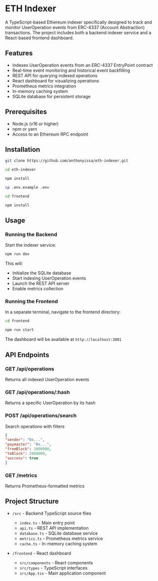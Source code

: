 # ETH Indexer

A TypeScript-based Ethereum indexer specifically designed to track and monitor UserOperation events from ERC-4337 (Account Abstraction) transactions. The project includes both a backend indexer service and a React-based frontend dashboard.

## Features

- Indexes UserOperation events from an ERC-4337 EntryPoint contract
- Real-time event monitoring and historical event backfilling
- REST API for querying indexed operations
- React dashboard for visualizing operations
- Prometheus metrics integration
- In-memory caching system
- SQLite database for persistent storage

## Prerequisites

- Node.js (v16 or higher)
- npm or yarn
- Access to an Ethereum RPC endpoint

## Installation

```bash
git clone https://github.com/anthonyissa/eth-indexer.git

cd eth-indexer

npm install

cp .env.example .env

cd frontend

npm install
```

## Usage

### Running the Backend

Start the indexer service:

```bash
npm run dev
```

This will:
- Initialize the SQLite database
- Start indexing UserOperation events
- Launch the REST API server
- Enable metrics collection

### Running the Frontend

In a separate terminal, navigate to the frontend directory:

```bash
cd frontend

npm run start
```

The dashboard will be available at `http://localhost:3001`

## API Endpoints

### GET /api/operations
Returns all indexed UserOperation events

### GET /api/operations/:hash
Returns a specific UserOperation by its hash

### POST /api/operations/search
Search operations with filters

```json
{
"sender": "0x...",
"paymaster": "0x...",
"fromBlock": 1000000,
"toBlock": 2000000,
"success": true
}
```

### GET /metrics
Returns Prometheus-formatted metrics

## Project Structure

- `/src` - Backend TypeScript source files
  - `index.ts` - Main entry point
  - `api.ts` - REST API implementation
  - `database.ts` - SQLite database service
  - `metrics.ts` - Prometheus metrics service
  - `cache.ts` - In-memory caching system
  
- `/frontend` - React dashboard
  - `src/components` - React components
  - `src/types` - TypeScript interfaces
  - `src/App.tsx` - Main application component
